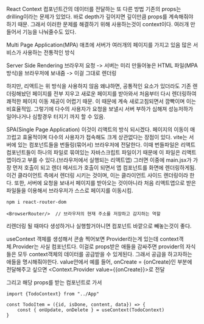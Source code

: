 React Context
컴포넌트간의 데이터를 전달하는 또 다른 방법
기존의 props는 drilling이라는 문제가 있었다. 바로 depth가 깊어지면 깊이만큼 props를 계속해줘야 하기 때문. 그래서 이러한 문제를 해결하기 위해 사용하는것이 context이다. 여러개 만들어서 기능을 나눠줄수도 있다. 


Multi Page Application(MPA)
애초에 서버가 여러개의 페이지를 가지고 있음 많은 서비스가 사용하는 전통적인 방식

Server Side Rendering
브라우저 요청 -> 서버는 미리 만들어놓은 HTML 파일(MPA 방식)을 브라우저에 보내줌 -> 이걸 그대로 렌더링


하지만, 리액트는 위 방식을 사용하지 않음 왜냐하면, 공통적인 요소가 있더라도 기존 렌더링해놨던 페이지를 전부 지우고 새로운 페이지를 받아와서 처음부터 다시 렌더링하여 쾌적한 페이지 이동 제공이 어렵기 때문. 이 때문에 계속 새로고침되면서 깜빡이며 이는 비효율적임. 그렇기에 다수의 사용자가 요청을 보낼시 서버 부하가 심해져 성능저하가 일어나거나 심할경우 터지기 까지 할 수 있음.


SPA(Single Page Application) 이것이 리액트의 방식 되시겠다.
페이지의 이동이 매끄럽고 효율적이며 다수의 사용자가 접속해도 크게 상관없다는 장점이 있다.
vite는 서버에 있는 컴포넌트들을 번들링(묶어서) 브라우저에 전달한다. 이때 번들파일은 리액트 컴포넌트들이 하나의 파일로 묶여있는 자바스크립트 파일이기 때문에 이 파일은 리액트 앱이라고 부를 수 있다.(브라우저에서 실행되는 리액트앱) 그러면 이중에 main.jsx가 가장 먼저 호출이 되고 렌더 메서드가 호출이 되면서 앱 컴포넌트를 화면에 렌더링하게됨.
이건 클라이언트 측에서 렌더링 시키는 것이며, 이는 클라이언트 사이드 렌더링이라 한다.
또한, 서버에 요청을 보내서 페이지를 받아오는 것이아니라 처음 리액트앱으로 받은 파일들을 이용해서 브라우저가 스스로 페이지를 이동시킴. 


```
npm i react-router-dom
```

```
<BrowserRouter/>  // 브라우저의 현재 주소를 저장하고 감지하는 역할
```
리렌더링 될 때마다 생성하거나 실행할거아니면 컴포넌트 바깥으로 빼놓는것이 좋다. 

useContext 객체를 생성해서 콘솔 찍어보면 Provider라는게 있는데 context객체.Provider는 사실 컴포넌트다. 이걸로 props받은 애들을 감싸주면 provider의 자식들은 모두 context객체의 데이터를 공급받을 수 있게된다. 그래서 공급을 하고자하는 애들을 명시해줘야한다. value안에서 예를 들어, onCreate = {onCreate}인 부분에 전달해주고 싶으면 <Context.Provider value={{onCreate}}>로 전달

그리고 해당 props를 받는 컴포넌트로 가서 

```
import {TodoContext} from "../App"

const TodoItem = ({id, isDone, content, data}) => {
    const { onUpdate, onDelete } = useContext(TodoContext)
}
```
